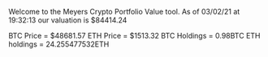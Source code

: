 Welcome to the Meyers Crypto Portfolio Value tool. 
As of 03/02/21 at 19:32:13 our valuation is $84414.24 

BTC Price = $48681.57
 ETH Price = $1513.32
BTC Holdings = 0.98BTC
 ETH holdings = 24.255477532ETH 
